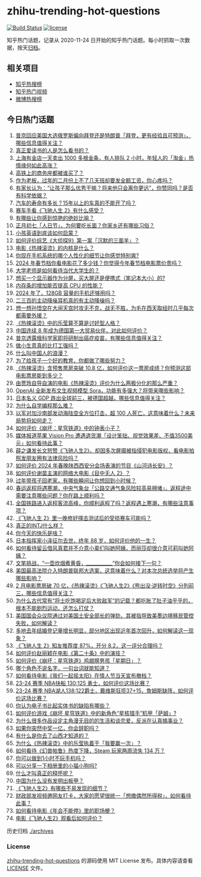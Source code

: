 # zhihu-trending-hot-questions

[![Build Status](https://github.com/justjavac/zhihu-trending-hot-questions/workflows/ci/badge.svg?branch=master)](https://github.com/justjavac/zhihu-trending-hot-questions/actions)
[![license](https://img.shields.io/github/license/justjavac/zhihu-trending-hot-questions)](https://github.com/justjavac/zhihu-trending-hot-questions/blob/master/LICENSE)

知乎热门话题，记录从 2020-11-24
日开始的知乎热门话题。每小时抓取一次数据，按天[归档](./archives)。

## 相关项目

- [知乎热搜榜](https://github.com/justjavac/zhihu-trending-top-search)
- [知乎热门视频](https://github.com/justjavac/zhihu-trending-hot-video)
- [微博热搜榜](https://github.com/justjavac/weibo-trending-hot-search)

## 今日热门话题

<!-- BEGIN -->
<!-- 最后更新时间 Fri Feb 16 2024 09:16:06 GMT+0800 (China Standard Time) -->

1. [普京回应美国大选俄罗斯偏向拜登还是特朗普「拜登，更有经验且可预测」，哪些信息值得关注？](https://www.zhihu.com/question/644396485)
1. [真正爱读书的人是怎么看书的？](https://www.zhihu.com/question/502804915)
1. [上海有金店一天卖出 1000 多根金条，有人排队 2 小时，年轻人的「淘金」热情缘何如此高涨？](https://www.zhihu.com/question/644170473)
1. [高铁上的商务座都被谁买了？](https://www.zhihu.com/question/333343755)
1. [作为老板，过年的二月份上不了几天班却要发全额工资，你心疼吗？](https://www.zhihu.com/question/643960000)
1. [有家长认为：“让孩子那么优秀干嘛？将来他只会离你更远”，你赞同吗？是否有科学依据？](https://www.zhihu.com/question/644054442)
1. [汽车的寿命有多长？15年以上的车真的不能开了吗？](https://www.zhihu.com/question/639106327)
1. [赛车手看《飞驰人生 2》有什么感受？](https://www.zhihu.com/question/643545856)
1. [有哪些让你感到惊艳的绝妙比喻？](https://www.zhihu.com/question/321256303)
1. [正月初七「人日节」，为何要吃长面？你家乡还有哪些习俗？](https://www.zhihu.com/question/643229556)
1. [小孩英语到底该如何启蒙？](https://www.zhihu.com/question/640473625)
1. [如何评价综艺《大侦探9》第一案「沉默的三面羊」？](https://www.zhihu.com/question/644357451)
1. [电影《热辣滚烫》的内核是什么？](https://www.zhihu.com/question/644341589)
1. [你现在手机系统的哪个人性化的细节让你感觉特别爽?](https://www.zhihu.com/question/640182055)
1. [2024 年春节档你看电影花了多少钱？你觉得今年春节档电影票价贵吗？](https://www.zhihu.com/question/644233545)
1. [大学老师是如何看待当代大学生的？](https://www.zhihu.com/question/636719321)
1. [想买一个显示器作为分屏，买大屏还是便携式（笔记本大小）的?](https://www.zhihu.com/question/642299715)
1. [内存条的增加能否提高 CPU 的性能？](https://www.zhihu.com/question/642170978)
1. [2024 年了，128GB 容量的手机还够用吗？](https://www.zhihu.com/question/642526409)
1. [二三百的主动降噪耳机真的有主动降噪吗？](https://www.zhihu.com/question/639960405)
1. [想一想孙悟空在大闹天宫时攻无不克，战无不胜，为毛在西天取经时几乎每次都需要外援？](https://www.zhihu.com/question/639164097)
1. [《热辣滚烫》中的乐莹算不算是讨好型人格？](https://www.zhihu.com/question/644231087)
1. [中国连续 8 年成为德国第一大贸易伙伴，对此如何评价？](https://www.zhihu.com/question/644380717)
1. [普京透露俄科学家即将研制出癌症疫苗，有哪些信息值得关注？](https://www.zhihu.com/question/644389648)
1. [做小生意真的比打工强吗？](https://www.zhihu.com/question/22394536)
1. [什么叫中国人的浪漫？](https://www.zhihu.com/question/638573300)
1. [为了给孩子一个好的教育，你都做了哪些努力？](https://www.zhihu.com/question/347405761)
1. [《热辣滚烫》含预售票房突破 10.8 亿，如何评价这一票房成绩？你预测这部电影票房能到多少？](https://www.zhihu.com/question/644105581)
1. [由贾玲自导自演的电影《热辣滚烫》评价为什么两极分化的那么严重？](https://www.zhihu.com/question/644017712)
1. [OpenAI 全新发布文生视频模型 Sora，功能有多强大？将带来哪些影响？](https://www.zhihu.com/question/644478200)
1. [日本名义 GDP 跌出全球前三，被德国超越，哪些信息值得关注？](https://www.zhihu.com/question/644380489)
1. [为什么自学编程那么难？](https://www.zhihu.com/question/636216382)
1. [以军对加沙南部发动海陆空全方位打击，超 100 人死亡，这意味着什么？未来局势将如何走？](https://www.zhihu.com/question/644079037)
1. [如何评价《崩坏：星穹铁道》中的钟表小子？](https://www.zhihu.com/question/643481917)
1. [媒体报道苹果 Vision Pro 遭遇退货潮「设计笨拙、视觉效果差、不值3500美元」如何看待此事？](https://www.zhihu.com/question/644419638)
1. [薛之谦发长文怒赞《飞驰人生2》，却因多次屏摄被指侵犯电影版权，看电影拍照发朋友圈有法律风险吗？](https://www.zhihu.com/question/644474591)
1. [如何评价 2024 年春晚陕西西安分会场表演的节目《山河诗长安》？](https://www.zhihu.com/question/643781461)
1. [如何评价谢苗主演的网络大电影《目中无人 2》？](https://www.zhihu.com/question/642363509)
1. [过年带孩子回老家，有哪些瞬间让你想回到小时候？](https://www.zhihu.com/question/642436926)
1. [春运返程将遇寒潮，中央气象台「公路交通气象风险较高易拥堵」，返程途中需要注意哪些问题？你在路上顺利吗？](https://www.zhihu.com/question/644474771)
1. [全国铁路进入返程客流高峰，你顺利返程了吗？返程遇上寒潮，有哪些注意事项？](https://www.zhihu.com/question/644432427)
1. [《飞驰人生 2》里一晚修好撞击测试后的受损赛车可能吗？](https://www.zhihu.com/question/644084730)
1. [真正的INTJ什么样？](https://www.zhihu.com/question/639965191)
1. [你今天的快乐是啥？](https://www.zhihu.com/question/641545468)
1. [日本指挥家小泽征尔去世，终年 88 岁，如何评价他的一生？](https://www.zhihu.com/question/643755573)
1. [如何看待留云借风真君并不介意小辈们叫她阿姨，而丽莎却很介意可莉叫她阿姨？](https://www.zhihu.com/question/644087306)
1. [文笔挑战，“一壶炊烟煮黄昏，___________”你会如何接下一句？](https://www.zhihu.com/question/644107134)
1. [美国最高法院介入特朗普联邦大选案，这意味着什么？对本次总统选举将产生哪些影响？](https://www.zhihu.com/question/644314870)
1. [2 月电影票房破 70 亿，《热辣滚烫》《飞驰人生2》《熊出没·逆转时空》分列前三，哪些信息值得关注？](https://www.zhihu.com/question/644342187)
1. [为什么古代常有“将士吃饱喝足后大败敌军”的记载？都吃胀了肚子油乎乎的，根本不能剧烈运动，还怎么打仗？](https://www.zhihu.com/question/643642500)
1. [美国国会众议院通过对美国土安全部长的弹劾，其被指导致美墨边境移民管控失败，如何解读？](https://www.zhihu.com/question/644276353)
1. [多地去年结婚登记量增长明显，部分地区出现近年首次回升，如何解读这一现象？](https://www.zhihu.com/question/644139501)
1. [《飞驰人生 2》知友推荐度 87%，开分 8.2，这一评分合理吗？](https://www.zhihu.com/question/643910217)
1. [如何评价赵丽颖在电影《第二十条》中的演技？](https://www.zhihu.com/question/643546182)
1. [如何评价《崩坏：星穹铁道》鸡翅膀男孩「星期日」？](https://www.zhihu.com/question/643918761)
1. [哪个角色不说名字，一句台词就能知道？](https://www.zhihu.com/question/643238302)
1. [如何看待电影《我们一起摇太阳》在情人节当天宣布撤档？](https://www.zhihu.com/question/644329678)
1. [23-24 赛季 NBA快船 130:125 勇士，如何评价这场比赛？](https://www.zhihu.com/question/644379934)
1. [23-24 赛季 NBA湖人138:122爵士，戴维斯狂揽37+15，詹姆斯缺阵，如何评价这场比赛？](https://www.zhihu.com/question/644391418)
1. [你认为电子书比起实体书的缺陷有哪些？](https://www.zhihu.com/question/644122579)
1. [如何评价游戏《崩坏 星穹铁道》中的新角色“星核猎手”机甲「萨姆」?](https://www.zhihu.com/question/644282009)
1. [为什么很多作品设定主角漫无目的的生活和谈恋爱，反派在认真搞事业？](https://www.zhihu.com/question/644279547)
1. [如果你突然中奖一亿，你会辞职吗？](https://www.zhihu.com/question/642014786)
1. [有什么是你去了山西才知道的？](https://www.zhihu.com/question/297649763)
1. [为什么《热辣滚烫》中的乐莹执着于「我要赢一次」？](https://www.zhihu.com/question/644030607)
1. [如何看待《幻兽帕鲁》热度下降，Steam 玩家两周流失 134 万？](https://www.zhihu.com/question/644026552)
1. [你可以做到1小时不玩手机吗？](https://www.zhihu.com/question/641765213)
1. [可以分享一下相册里的小猫小狗吗?](https://www.zhihu.com/question/637631565)
1. [什么才叫真正的释怀呢？](https://www.zhihu.com/question/605017306)
1. [中国为什么没有发明出板甲？](https://www.zhihu.com/question/347733613)
1. [《飞驰人生2》有哪些不易发现的细节？](https://www.zhihu.com/question/643914336)
1. [财政部发视频邀网友打卡，大家的愿望很统一「想缴偶然所得税」，如何看待此事？](https://www.zhihu.com/question/644321152)
1. [如何看待电影《年会不能停》里的职场梗？](https://www.zhihu.com/question/637830364)
1. [电影《飞驰人生2》观看后如何评价？](https://www.zhihu.com/question/644141554)

<!-- END -->

历史归档 [./archives](./archives)

### License

[zhihu-trending-hot-questions](https://github.com/justjavac/zhihu-trending-hot-questions)
的源码使用 MIT License 发布。具体内容请查看 [LICENSE](./LICENSE) 文件。
